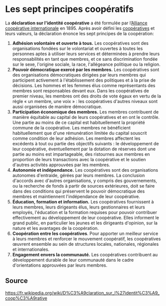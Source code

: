 # Les sept principes coopératifs

La **déclaration sur l'identité coopérative** a été formulée par l’[Alliance coopérative internationale](<https://fr.wikipedia.org/wiki/Alliance_coop%C3%A9rative_internationale> "Alliance coopérative internationale") en 1895. Après avoir défini les [coopératives](<https://fr.wikipedia.org/wiki/Coop%C3%A9ratives> "Coopératives") et leurs valeurs, la déclaration énonce les sept principes de la coopération:

1. **Adhésion volontaire et ouverte à tous.** Les coopératives sont des organisations fondées sur le volontariat et ouvertes à toutes les personnes aptes à utiliser leurs services et déterminées à prendre leurs responsabilités en tant que membres, et ce sans discrimination fondée sur le sexe, l'origine sociale, la race, l'allégeance politique ou la religion.
2. **Pouvoir démocratique exercé par les membres.** Les coopératives sont des organisations démocratiques dirigées par leurs membres qui participent activement à l'établissement des politiques et à la prise de décisions. Les hommes et les femmes élus comme représentants des membres sont responsables devant eux. Dans les coopératives de premier niveau, les membres ont des droits de vote égaux en vertu de la règle « un membre, une voix » : les coopératives d'autres niveaux sont aussi organisées de manière démocratique.
3. **Participation économique des membres.** Les membres contribuent de manière équitable au capital de leurs coopératives et en ont le contrôle. Une partie au moins de ce capital est habituellement la propriété commune de la coopérative. Les membres ne bénéficient habituellement que d'une rémunération limitée du capital souscrit comme condition de leur adhésion. Les membres affectent les excédents à tout ou partie des objectifs suivants : le développement de leur coopérative, éventuellement par la dotation de réserves dont une partie au moins est impartageable, des ristournes aux membres en proportion de leurs transactions avec la coopérative et le soutien d'autres activités approuvées par les membres.
4. **Autonomie et indépendance.** Les coopératives sont des organisations autonomes d'entraide, gérées par leurs membres. La conclusion d'accords avec d'autres organisations, y compris des gouvernements, ou la recherche de fonds à partir de sources extérieures, doit se faire dans des conditions qui préservent le pouvoir démocratique des membres et maintiennent l'indépendance de leur coopérative.
5. **Éducation, formation et information.** Les coopératives fournissent à leurs membres, leurs dirigeants élus, leurs gestionnaires et leurs employés, l'éducation et la formation requises pour pouvoir contribuer effectivement au développement de leur coopérative. Elles informent le grand public, en particulier les jeunes et les dirigeants d'opinion, sur la nature et les avantages de la coopération.
6. **Coopération entre les coopératives**. Pour apporter un meilleur service à leurs membres et renforcer le mouvement coopératif, les coopératives œuvrent ensemble au sein de structures locales, nationales, régionales et internationales.
7. **Engagement envers la communauté.** Les coopératives contribuent au développement durable de leur communauté dans le cadre d'orientations approuvées par leurs membres.

## Source

https://fr.wikipedia.org/wiki/D%C3%A9claration_sur_l%27identit%C3%A9_coop%C3%A9rative

